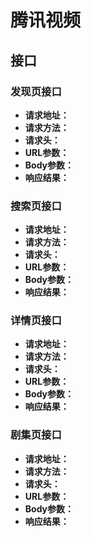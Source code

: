 # 腾讯视频

## 接口

### 发现页接口

- **请求地址：**
- **请求方法：**
- **请求头：**
- **URL参数：**
- **Body参数：**
- **响应结果：**

### 搜索页接口

- **请求地址：**
- **请求方法：**
- **请求头：**
- **URL参数：**
- **Body参数：**
- **响应结果：**

### 详情页接口

- **请求地址：**
- **请求方法：**
- **请求头：**
- **URL参数：**
- **Body参数：**
- **响应结果：**

### 剧集页接口

- **请求地址：**
- **请求方法：**
- **请求头：**
- **URL参数：**
- **Body参数：**
- **响应结果：**